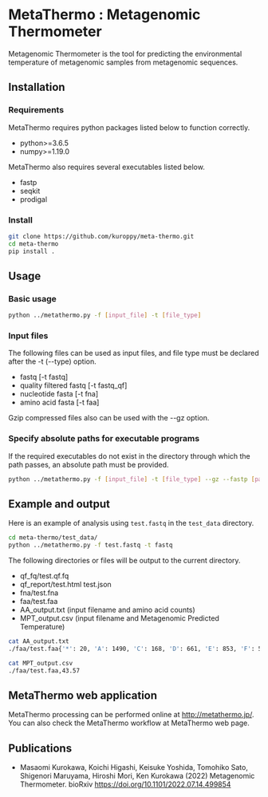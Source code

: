 MetaThermo : Metagenomic Thermometer
====================================================

Metagenomic Thermometer is the tool for predicting the environmental temperature of metagenomic samples from metagenomic sequences.

Installation
---------------

### Requirements
MetaThermo requires python packages listed below to function correctly.

 * python>=3.6.5
 * numpy>=1.19.0

MetaThermo also requires several executables listed below.

 * fastp
 * seqkit
 * prodigal

### Install

```bash
git clone https://github.com/kuroppy/meta-thermo.git
cd meta-thermo
pip install .
```

Usage
-----

### Basic usage
```bash
python ../metathermo.py -f [input_file] -t [file_type]
```

### Input files
The following files can be used as input files, and file type must be declared after the -t (--type) option.
 * fastq [-t fastq]
 * quality filtered fastq [-t fastq_qf]
 * nucleotide fasta [-t fna]
 * amino acid fasta [-t faa]

Gzip compressed files also can be used with the --gz option.

### Specify absolute paths for executable programs
If the required executables do not exist in the directory through which the path passes, an absolute path must be provided.
```bash
python ../metathermo.py -f [input_file] -t [file_type] --gz --fastp [path_to_fastp] --seqkit [path_to_seqkit] --prodigal [path_to_prodigal]
```

## Example and output
Here is an example of analysis using `test.fastq` in the `test_data` directory. 
```bash
cd meta-thermo/test_data/
python ../metathermo.py -f test.fastq -t fastq
```
The following directories or files will be output to the current directory.
 * qf_fq/test.qf.fq
 * qf_report/test.html test.json
 * fna/test.fna
 * faa/test.faa
 * AA_output.txt (input filename and amino acid counts)
 * MPT_output.csv (input filename and Metagenomic Predicted Temperature)

```bash
cat AA_output.txt
./faa/test.faa{'*': 20, 'A': 1490, 'C': 168, 'D': 661, 'E': 853, 'F': 520, 'G': 1104, 'H': 313, 'I': 700, 'K': 530, 'L': 1411, 'M': 282, 'N': 455, 'P': 748, 'Q': 544, 'R': 1011, 'S': 743, 'T': 729, 'V': 1091, 'W': 201, 'X': 11, 'Y': 351}

cat MPT_output.csv
./faa/test.faa,43.57
```

MetaThermo web application
------------
MetaThermo processing can be performed online at http://metathermo.jp/.
You can also check the MetaThermo workflow at MetaThermo web page.

Publications
------------
 * Masaomi Kurokawa, Koichi Higashi, Keisuke Yoshida, Tomohiko Sato, Shigenori Maruyama, Hiroshi Mori, Ken Kurokawa (2022) Metagenomic Thermometer. bioRxiv https://doi.org/10.1101/2022.07.14.499854
